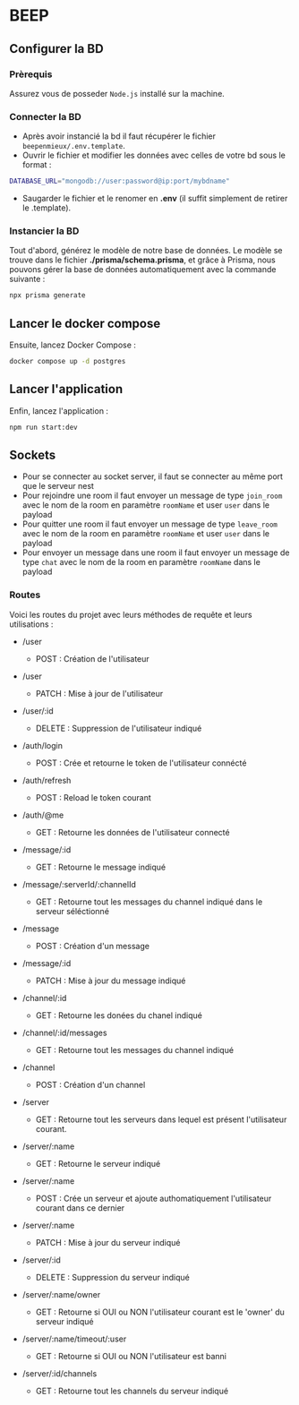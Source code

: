 # BEEP

## Configurer la BD
### Prèrequis
Assurez vous de posseder ```Node.js``` installé sur la machine.

### Connecter la BD
- Après avoir instancié la bd il faut récupérer le fichier ```beepenmieux/.env.template```.
- Ouvrir le fichier et modifier les données avec celles de votre bd sous le format : 
```bash
DATABASE_URL="mongodb://user:password@ip:port/mybdname"
```
- Saugarder le fichier et le renomer en **.env** (il suffit simplement de retirer le .template). 

### Instancier la BD
Tout d'abord, générez le modèle de notre base de données. Le modèle se trouve dans le fichier **./prisma/schema.prisma**, et grâce à Prisma, nous pouvons gérer la base de données automatiquement avec la commande suivante :
```bash
npx prisma generate
```
## Lancer le docker compose
Ensuite, lancez Docker Compose :
```bash
docker compose up -d postgres
```

## Lancer l'application
Enfin, lancez l'application :
```bash
npm run start:dev
```

## Sockets
- Pour se connecter au socket server, il faut se connecter au même port que le serveur nest
- Pour rejoindre une room il faut envoyer un message de type ```join_room``` avec le nom de la room en paramètre ```roomName``` et user ```user``` dans le payload
- Pour quitter une room il faut envoyer un message de type ```leave_room``` avec le nom de la room en paramètre ```roomName``` et user ```user``` dans le payload
- Pour envoyer un message dans une room il faut envoyer un message de type ```chat``` avec le nom de la room en paramètre ```roomName``` dans le payload

### Routes
Voici les routes du projet avec leurs méthodes de requête et leurs utilisations :
- /user
  - POST : Création de l'utilisateur
- /user
  - PATCH : Mise à jour de l'utilisateur
- /user/:id
  - DELETE : Suppression de l'utilisateur indiqué

- /auth/login
  - POST : Crée et retourne le token de l'utilisateur connécté
- /auth/refresh
  - POST : Reload le token courant
- /auth/@me
  - GET : Retourne les données de l'utilisateur connecté

- /message/:id
  - GET : Retourne le message indiqué
- /message/:serverId/:channelId
  - GET : Retourne tout les messages du channel indiqué dans le serveur séléctionné
- /message
  - POST : Création d'un message
- /message/:id
  - PATCH : Mise à jour du message indiqué

- /channel/:id
  - GET : Retourne les donées du chanel indiqué
- /channel/:id/messages
  - GET : Retourne tout les messages du channel indiqué
- /channel
  - POST : Création d'un channel

- /server
  - GET : Retourne tout les serveurs dans lequel est présent l'utilisateur courant.
- /server/:name
  - GET : Retourne le serveur indiqué
- /server/:name
  - POST : Crée un serveur et ajoute authomatiquement l'utilisateur courant dans ce dernier 
- /server/:name
  - PATCH : Mise à jour du serveur indiqué
- /server/:id
  - DELETE : Suppression du serveur indiqué
- /server/:name/owner
  - GET : Retourne si OUI ou NON l'utilisateur courant est le 'owner' du serveur indiqué
- /server/:name/timeout/:user
  - GET : Retourne si OUI ou NON l'utilisateur est banni
- /server/:id/channels
  - GET : Retourne tout les channels du serveur indiqué